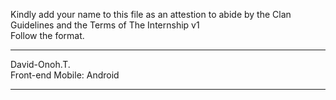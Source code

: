 Kindly add your name to this file as an attestion to abide by the Clan Guidelines and the Terms of The Internship v1
<br/> Follow the format.<br/> 
___
David-Onoh.T. <br/>
Front-end Mobile: Android
___